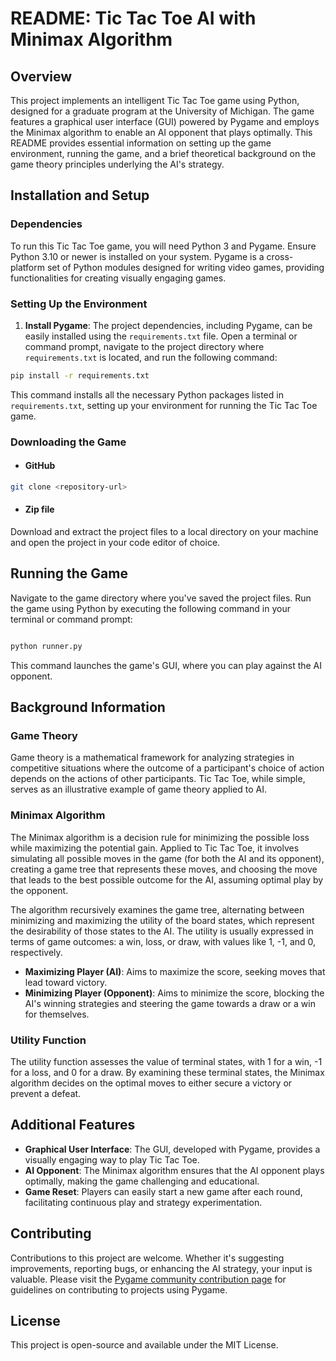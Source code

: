 # README: Tic Tac Toe AI with Minimax Algorithm

## Overview

This project implements an intelligent Tic Tac Toe game using Python, designed for a graduate program at the University of Michigan. The game features a graphical user interface (GUI) powered by Pygame and employs the Minimax algorithm to enable an AI opponent that plays optimally. This README provides essential information on setting up the game environment, running the game, and a brief theoretical background on the game theory principles underlying the AI's strategy.

## Installation and Setup

### Dependencies

To run this Tic Tac Toe game, you will need Python 3 and Pygame. Ensure Python 3.10 or newer is installed on your system. Pygame is a cross-platform set of Python modules designed for writing video games, providing functionalities for creating visually engaging games.

### Setting Up the Environment

1. **Install Pygame**: The project dependencies, including Pygame, can be easily installed using the `requirements.txt` file. Open a terminal or command prompt, navigate to the project directory where `requirements.txt` is located, and run the following command:

```bash
pip install -r requirements.txt
```

This command installs all the necessary Python packages listed in `requirements.txt`, setting up your environment for running the Tic Tac Toe game.

### Downloading the Game

- #### GitHub

```bash
git clone <repository-url>
```

- #### Zip file

Download and extract the project files to a local directory on your machine and open the project in your code editor of choice.

## Running the Game

Navigate to the game directory where you've saved the project files. Run the game using Python by executing the following command in your terminal or command prompt:

```bash

python runner.py

```

This command launches the game's GUI, where you can play against the AI opponent.

## Background Information

### Game Theory

Game theory is a mathematical framework for analyzing strategies in competitive situations where the outcome of a participant's choice of action depends on the actions of other participants. Tic Tac Toe, while simple, serves as an illustrative example of game theory applied to AI.

### Minimax Algorithm

The Minimax algorithm is a decision rule for minimizing the possible loss while maximizing the potential gain. Applied to Tic Tac Toe, it involves simulating all possible moves in the game (for both the AI and its opponent), creating a game tree that represents these moves, and choosing the move that leads to the best possible outcome for the AI, assuming optimal play by the opponent.

The algorithm recursively examines the game tree, alternating between minimizing and maximizing the utility of the board states, which represent the desirability of those states to the AI. The utility is usually expressed in terms of game outcomes: a win, loss, or draw, with values like 1, -1, and 0, respectively.

- **Maximizing Player (AI)**: Aims to maximize the score, seeking moves that lead toward victory.
- **Minimizing Player (Opponent)**: Aims to minimize the score, blocking the AI's winning strategies and steering the game towards a draw or a win for themselves.

### Utility Function

The utility function assesses the value of terminal states, with 1 for a win, -1 for a loss, and 0 for a draw. By examining these terminal states, the Minimax algorithm decides on the optimal moves to either secure a victory or prevent a defeat.

## Additional Features

- **Graphical User Interface**: The GUI, developed with Pygame, provides a visually engaging way to play Tic Tac Toe.
- **AI Opponent**: The Minimax algorithm ensures that the AI opponent plays optimally, making the game challenging and educational.
- **Game Reset**: Players can easily start a new game after each round, facilitating continuous play and strategy experimentation.

## Contributing

Contributions to this project are welcome. Whether it's suggesting improvements, reporting bugs, or enhancing the AI strategy, your input is valuable. Please visit the [Pygame community contribution page](https://www.pygame.org/contribute.html) for guidelines on contributing to projects using Pygame.

## License

This project is open-source and available under the MIT License.
